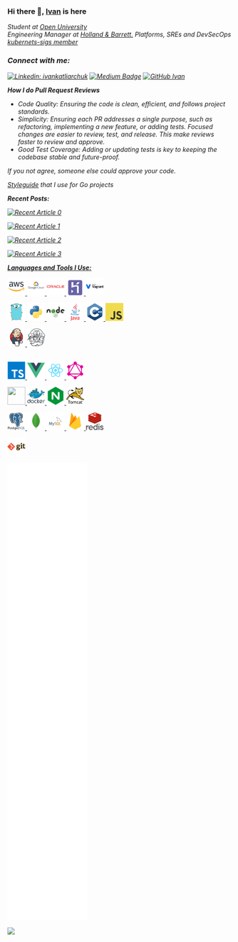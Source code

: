 ### Hi there 👋, [Ivan][website] is here

<p>
<em>Student at  <a href="https://www.open.ac.uk">Open University</a>
</br>Engineering Manager at <a href="https://www.hollandandbarrettcorporate.com/">Holland & Barrett.</a> Platforms, SREs and DevSecOps
</em>
</br>
<em><a href="https://github.com/kubernetes-sigs">kubernets-sigs member</a>
</p>

### Connect with me:

[![Linkedin: ivankatliarchuk](https://img.shields.io/badge/-ivankatliarchuk-blue?style=flat-square&logo=Linkedin&logoColor=white&link=https://www.linkedin.com/in/ivankatliarchuk/)][linkedin]
[![Medium Badge](https://badgen.net/badge/icon/medium?icon=medium&label&color=green)][medium]
[![GitHub Ivan](https://img.shields.io/github/followers/ivankatliarchuk?label=follow&style=social)][github]

**How I do Pull Request Reviews**
- Code Quality: Ensuring the code is clean, efficient, and follows project standards.
- Simplicity: Ensuring each PR addresses a single purpose, such as refactoring, implementing a new feature, or adding tests. Focused changes are easier to review, test, and release. This make reviews faster to review and approve.
- Good Test Coverage: Adding or updating tests is key to keeping the codebase stable and future-proof.

If you not agree, someone else could approve your code.

[Styleguide](https://google.github.io/styleguide/go/) that I use for Go projects

**Recent Posts:**

 <a target="_blank" href="https://github-readme-medium-recent-article.vercel.app/medium/@ivan.katliarchuk/0"><img src="https://github-readme-medium-recent-article.vercel.app/medium/@ivan.katliarchuk/0" alt="Recent Article 0">

<a target="_blank" href="https://github-readme-medium-recent-article.vercel.app/medium/@ivan.katliarchuk/1"><img src="https://github-readme-medium-recent-article.vercel.app/medium/@ivan.katliarchuk/1" alt="Recent Article 1">

<a target="_blank" href="https://github-readme-medium-recent-article.vercel.app/medium/@ivan.katliarchuk/2"><img src="https://github-readme-medium-recent-article.vercel.app/medium/@ivan.katliarchuk/2" alt="Recent Article 2">

<a target="_blank" href="https://github-readme-medium-recent-article.vercel.app/medium/@ivan.katliarchuk/3"><img src="https://github-readme-medium-recent-article.vercel.app/medium/@ivan.katliarchuk/3" alt="Recent Article 3">

**Languages and Tools I Use:**

<!--  platforms -->
<code><img width="40" height="40" src="https://raw.githubusercontent.com/github/explore/80688e429a7d4ef2fca1e82350fe8e3517d3494d/topics/aws/aws.png"></code>
<code><img width="40" height="40" src="https://raw.githubusercontent.com/devicons/devicon/master/icons/googlecloud/googlecloud-original-wordmark.svg"></code>
<code><img width="40" height="40" src="https://raw.githubusercontent.com/devicons/devicon/master/icons/oracle/oracle-original.svg"></code>
<code><img width="40" height="35" src="https://raw.githubusercontent.com/devicons/devicon/master/icons/heroku/heroku-plain.svg"/></code>
<code><img width="40" height="40" src="https://raw.githubusercontent.com/devicons/devicon/master/icons/vagrant/vagrant-original-wordmark.svg"></code>
<!--  languages -->
<code><img width="40" height="40" src="https://raw.githubusercontent.com/devicons/devicon/master/icons/go/go-original.svg"></code>
<code><img width="40" height="40" src="https://raw.githubusercontent.com/github/explore/80688e429a7d4ef2fca1e82350fe8e3517d3494d/topics/python/python.png"></code>
<code><img width="40" height="40" src="https://raw.githubusercontent.com/devicons/devicon/master/icons/nodejs/nodejs-original-wordmark.svg"></code>
<code><img width="40" height="40" src="https://raw.githubusercontent.com/devicons/devicon/master/icons/java/java-original-wordmark.svg"/></code>
<code><img width="40" height="40" src="https://raw.githubusercontent.com/github/explore/80688e429a7d4ef2fca1e82350fe8e3517d3494d/topics/cpp/cpp.png"></code>
<code><img width="40" height="40" src="https://raw.githubusercontent.com/github/explore/80688e429a7d4ef2fca1e82350fe8e3517d3494d/topics/javascript/javascript.png"></code>
<!--  ci systems -->
<code></code>
<code><img width="40" height="40" src="https://raw.githubusercontent.com/devicons/devicon/master/icons/jenkins/jenkins-original.svg"></code>
<code><img width="40" height="40" src="https://raw.githubusercontent.com/devicons/devicon/master/icons/travis/travis-plain.svg"></code>
<!-- frameworks  -->
<code> <img width="40" height="40" src="https://raw.githubusercontent.com/devicons/devicon/master/icons/typescript/typescript-original.svg"/></code>
<code><img width="40" height="40" src="https://raw.githubusercontent.com/github/explore/80688e429a7d4ef2fca1e82350fe8e3517d3494d/topics/vue/vue.png"></code>
<code><img width="40" height="40" src="https://raw.githubusercontent.com/github/explore/80688e429a7d4ef2fca1e82350fe8e3517d3494d/topics/react/react.png"></code>
<code><img width="40" height="40" src="https://raw.githubusercontent.com/github/explore/5c058a388828bb5fde0bcafd4bc867b5bb3f26f3/topics/graphql/graphql.png"></code>
<!-- infrastructure -->
<code></code>
<code><img width="40" height="40" src="https://www.vectorlogo.zone/logos/kubernetes/kubernetes-icon.svg"></code>
<code><img width="40" height="40" src="https://raw.githubusercontent.com/devicons/devicon/master/icons/docker/docker-original-wordmark.svg"/></code>
<code><img width="40" height="40" src="https://raw.githubusercontent.com/devicons/devicon/master/icons/nginx/nginx-original.svg"/></code>
<code><img width="40" height="40" src="https://raw.githubusercontent.com/devicons/devicon/master/icons/tomcat/tomcat-original-wordmark.svg"/></code>

<!--  databases -->
<code><img width="40" height="40" src="https://raw.githubusercontent.com/devicons/devicon/master/icons/postgresql/postgresql-original-wordmark.svg"/></code>
<code><img width="40" height="40" src="https://raw.githubusercontent.com/devicons/devicon/master/icons/mongodb/mongodb-original.svg"/></code>
<code><img width="40" height="40" src="https://raw.githubusercontent.com/github/explore/80688e429a7d4ef2fca1e82350fe8e3517d3494d/topics/mysql/mysql.png"></code>
<code><img width="40" height="40" src="https://raw.githubusercontent.com/github/explore/80688e429a7d4ef2fca1e82350fe8e3517d3494d/topics/firebase/firebase.png"></code>
<code><img width="40" height="40"  src="https://raw.githubusercontent.com/devicons/devicon/master/icons/redis/redis-original-wordmark.svg"/></code>
<!--  -->
<code><img  width="40" height="40" src="https://raw.githubusercontent.com/github/explore/80688e429a7d4ef2fca1e82350fe8e3517d3494d/topics/git/git.png"></code>

![Metrics](https://github.com/ivankatliarchuk/ivankatliarchuk/blob/metrics/github-metrics.svg)

![](https://visitor-badge.glitch.me/badge?page_id=ivankatliarchuk.ivankatliarchuk)

<!--END_SECTION:waka-->

<!--
**ivankatliarchuk/ivankatliarchuk** is a ✨ _special_ ✨ repository because its `README.md` (this file) appears on your GitHub profile.

Here are some ideas to get you started:

- 🔭 I’m currently working on ...
- 🌱 I’m currently learning ...
- 👯 I’m looking to collaborate on ...
- 🤔 I’m looking for help with ...
- 💬 Ask me about ...
- 📫 How to reach me: ...
- 😄 Pronouns: ...
- ⚡ Fun fact: ...
-->

[website]: https://ivankatliarchuk.github.io
[medium]: https://medium.com/@ivan.katliarchuk
[linkedin]: https://www.linkedin.com/in/ivankatliarchuk
[github]: https://github.com/ivankatliarchuk
